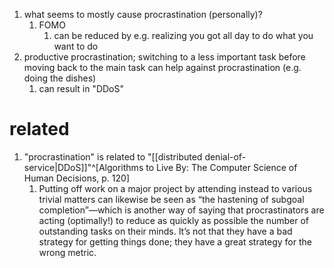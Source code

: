1. what seems to mostly cause procrastination (personally)?
	1. FOMO
		1. can be reduced by e.g. realizing you got all day to do what you want to do
2. productive procrastination; switching to a less important task before moving back to the main task can help against procrastination (e.g. doing the dishes)
	1. can result in "DDoS"

# related
1. "procrastination" is related to "[[distributed denial-of-service|DDoS]]"^[Algorithms to Live By: The Computer Science of Human Decisions, p. 120]
	1. Putting off work on a major project by attending instead to various trivial matters can likewise be seen as “the hastening of subgoal completion”—which is another way of saying that procrastinators are acting (optimally!) to reduce as quickly as possible the number of outstanding tasks on their minds. It’s not that they have a bad strategy for getting things done; they have a great strategy for the wrong metric.